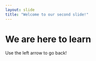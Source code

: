 ```yaml
---
layout: slide
title: "Welcome to our second slide!"
---
```

<h1> We are here to learn</h1>
Use the left arrow to go back!
